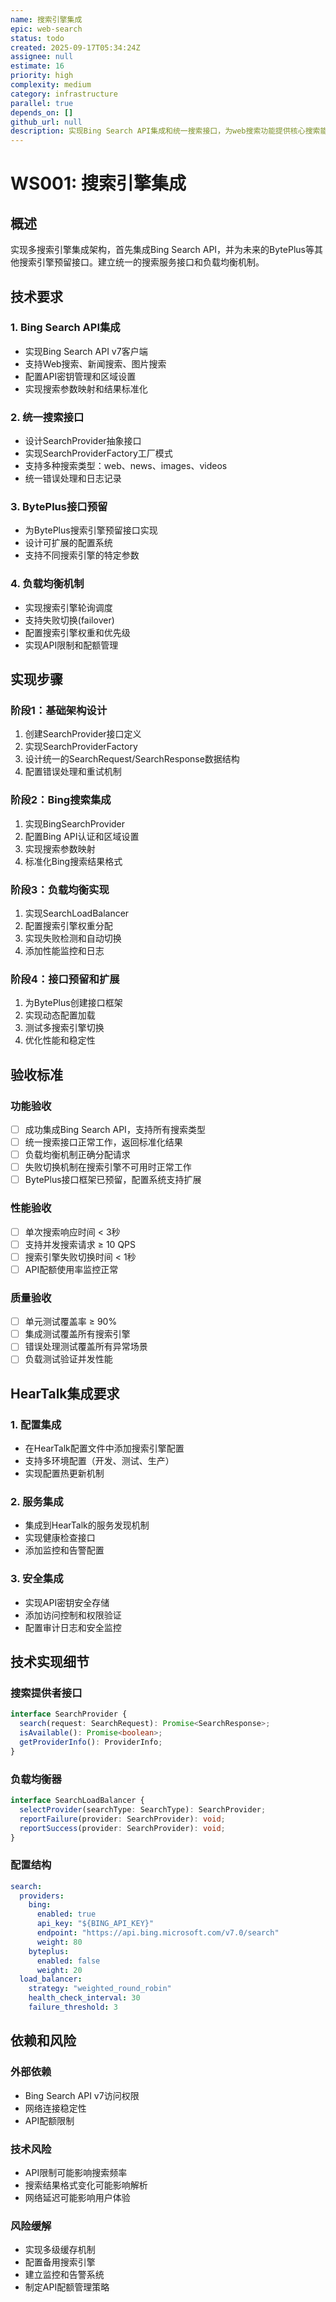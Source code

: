 ```yaml
---
name: 搜索引擎集成
epic: web-search
status: todo
created: 2025-09-17T05:34:24Z
assignee: null
estimate: 16
priority: high
complexity: medium
category: infrastructure
parallel: true
depends_on: []
github_url: null
description: 实现Bing Search API集成和统一搜索接口，为web搜索功能提供核心搜索能力
---
```


# WS001: 搜索引擎集成

## 概述

实现多搜索引擎集成架构，首先集成Bing Search API，并为未来的BytePlus等其他搜索引擎预留接口。建立统一的搜索服务接口和负载均衡机制。

## 技术要求

### 1. Bing Search API集成
- 实现Bing Search API v7客户端
- 支持Web搜索、新闻搜索、图片搜索
- 配置API密钥管理和区域设置
- 实现搜索参数映射和结果标准化

### 2. 统一搜索接口
- 设计SearchProvider抽象接口
- 实现SearchProviderFactory工厂模式
- 支持多种搜索类型：web、news、images、videos
- 统一错误处理和日志记录

### 3. BytePlus接口预留
- 为BytePlus搜索引擎预留接口实现
- 设计可扩展的配置系统
- 支持不同搜索引擎的特定参数

### 4. 负载均衡机制
- 实现搜索引擎轮询调度
- 支持失败切换(failover)
- 配置搜索引擎权重和优先级
- 实现API限制和配额管理

## 实现步骤

### 阶段1：基础架构设计
1. 创建SearchProvider接口定义
2. 实现SearchProviderFactory
3. 设计统一的SearchRequest/SearchResponse数据结构
4. 配置错误处理和重试机制

### 阶段2：Bing搜索集成
1. 实现BingSearchProvider
2. 配置Bing API认证和区域设置
3. 实现搜索参数映射
4. 标准化Bing搜索结果格式

### 阶段3：负载均衡实现
1. 实现SearchLoadBalancer
2. 配置搜索引擎权重分配
3. 实现失败检测和自动切换
4. 添加性能监控和日志

### 阶段4：接口预留和扩展
1. 为BytePlus创建接口框架
2. 实现动态配置加载
3. 测试多搜索引擎切换
4. 优化性能和稳定性

## 验收标准

### 功能验收
- [ ] 成功集成Bing Search API，支持所有搜索类型
- [ ] 统一搜索接口正常工作，返回标准化结果
- [ ] 负载均衡机制正确分配请求
- [ ] 失败切换机制在搜索引擎不可用时正常工作
- [ ] BytePlus接口框架已预留，配置系统支持扩展

### 性能验收
- [ ] 单次搜索响应时间 < 3秒
- [ ] 支持并发搜索请求 ≥ 10 QPS
- [ ] 搜索引擎失败切换时间 < 1秒
- [ ] API配额使用率监控正常

### 质量验收
- [ ] 单元测试覆盖率 ≥ 90%
- [ ] 集成测试覆盖所有搜索引擎
- [ ] 错误处理测试覆盖所有异常场景
- [ ] 负载测试验证并发性能

## HearTalk集成要求

### 1. 配置集成
- 在HearTalk配置文件中添加搜索引擎配置
- 支持多环境配置（开发、测试、生产）
- 实现配置热更新机制

### 2. 服务集成
- 集成到HearTalk的服务发现机制
- 实现健康检查接口
- 添加监控和告警配置

### 3. 安全集成
- 实现API密钥安全存储
- 添加访问控制和权限验证
- 配置审计日志和安全监控

## 技术实现细节

### 搜索提供者接口
```typescript
interface SearchProvider {
  search(request: SearchRequest): Promise<SearchResponse>;
  isAvailable(): Promise<boolean>;
  getProviderInfo(): ProviderInfo;
}
```

### 负载均衡器
```typescript
interface SearchLoadBalancer {
  selectProvider(searchType: SearchType): SearchProvider;
  reportFailure(provider: SearchProvider): void;
  reportSuccess(provider: SearchProvider): void;
}
```

### 配置结构
```yaml
search:
  providers:
    bing:
      enabled: true
      api_key: "${BING_API_KEY}"
      endpoint: "https://api.bing.microsoft.com/v7.0/search"
      weight: 80
    byteplus:
      enabled: false
      weight: 20
  load_balancer:
    strategy: "weighted_round_robin"
    health_check_interval: 30
    failure_threshold: 3
```

## 依赖和风险

### 外部依赖
- Bing Search API v7访问权限
- 网络连接稳定性
- API配额限制

### 技术风险
- API限制可能影响搜索频率
- 搜索结果格式变化可能影响解析
- 网络延迟可能影响用户体验

### 风险缓解
- 实现多级缓存机制
- 配置备用搜索引擎
- 建立监控和告警系统
- 制定API配额管理策略